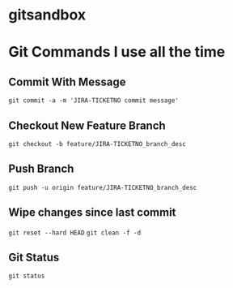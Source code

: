 # gitsandbox

# Git Commands I use all the time

## Commit With Message
`git commit -a -m 'JIRA-TICKETNO commit message'`

## Checkout New Feature Branch
`git checkout -b feature/JIRA-TICKETNO_branch_desc`

## Push Branch
`git push -u origin feature/JIRA-TICKETNO_branch_desc`

## Wipe changes since last commit
`git reset --hard HEAD`
`git clean -f -d`

## Git Status
`git status`
